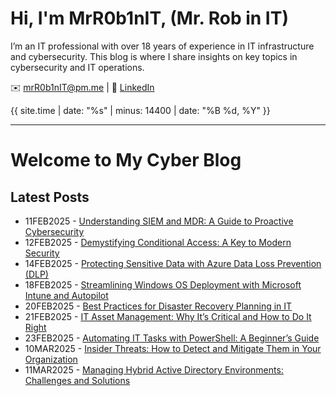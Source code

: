 # Hi, I'm MrR0b1nIT, (Mr. Rob in IT)
I’m an IT professional with over 18 years of experience in IT infrastructure and cybersecurity. This blog is where I share insights on key topics in cybersecurity and IT operations.

✉️ [mrR0b1nIT@pm.me](mailto:mrR0b1nIT@pm.me) | 🔗 [LinkedIn](https://www.linkedin.com/in/robertmoss10/)

{{ site.time | date: "%s" | minus: 14400 | date: "%B %d, %Y" }}

---
# Welcome to My Cyber Blog


## Latest Posts
- 11FEB2025 - [Understanding SIEM and MDR: A Guide to Proactive Cybersecurity](siem-mdr-guide.md)
- 12FEB2025 - [Demystifying Conditional Access: A Key to Modern Security](conditional-access.md)
- 14FEB2025 - [Protecting Sensitive Data with Azure Data Loss Prevention (DLP)](azure-dlp.md)
- 18FEB2025 - [Streamlining Windows OS Deployment with Microsoft Intune and Autopilot](intune-autopilot.md)
- 20FEB2025 - [Best Practices for Disaster Recovery Planning in IT](dr-planning.md)
- 21FEB2025 - [IT Asset Management: Why It’s Critical and How to Do It Right](asset-mgmt.md)
- 23FEB2025 - [Automating IT Tasks with PowerShell: A Beginner’s Guide](auto-ps.md)
- 10MAR2025 - [Insider Threats: How to Detect and Mitigate Them in Your Organization](inside_threat.md)
- 11MAR2025 - [Managing Hybrid Active Directory Environments: Challenges and Solutions](mg_hybrid_ad.md)
